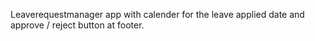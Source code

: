 Leaverequestmanager app with calender for the leave applied date and approve / reject button at footer.

